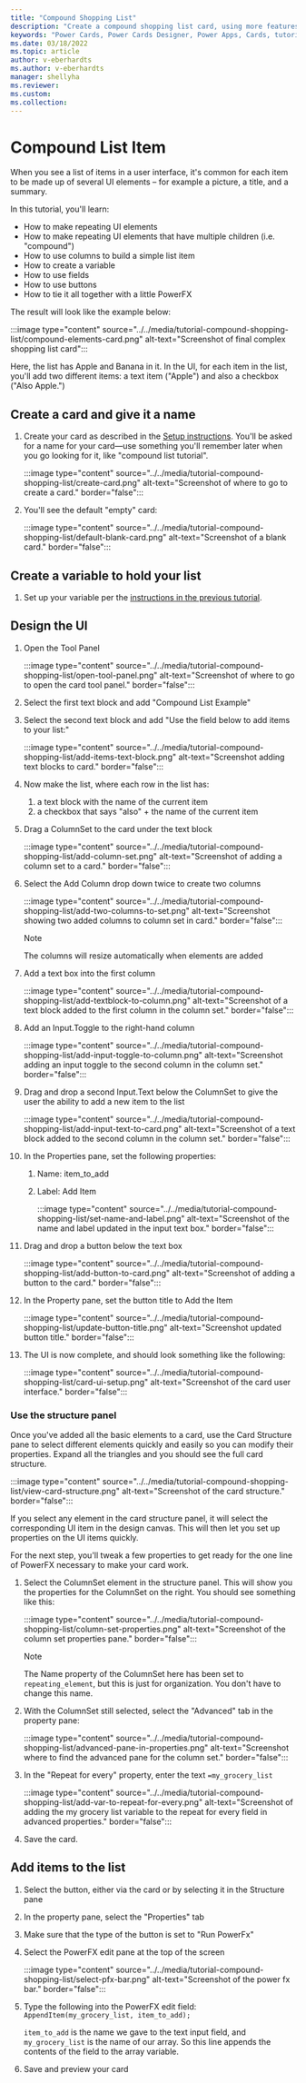 ```yaml
---
title: "Compound Shopping List"
description: "Create a compound shopping list card, using more features of power cards"
keywords: "Power Cards, Power Cards Designer, Power Apps, Cards, tutorial"
ms.date: 03/18/2022
ms.topic: article
author: v-eberhardts
ms.author: v-eberhardts
manager: shellyha
ms.reviewer: 
ms.custom: 
ms.collection: 
---
```


# Compound List Item

When you see a list of items in a user interface, it's common for each item to be made up of several UI elements – for example a picture, a title, and a summary.

In this tutorial, you'll learn:

- How to make repeating UI elements
- How to make repeating UI elements that have multiple children (i.e. "compound")
- How to use columns to build a simple list item
- How to create a variable
- How to use fields
- How to use buttons
- How to tie it all together with a little PowerFX

The result will look like the example below:

:::image type="content" source="../../media/tutorial-compound-shopping-list/compound-elements-card.png" alt-text="Screenshot of final complex shopping list card":::

Here, the list has Apple and Banana in it. In the UI, for each item in the list, you'll add two different items: a text item ("Apple") and also a checkbox ("Also Apple.")

## Create a card and give it a name

1. Create your card as described in the [Setup instructions](../../get-started-designer/setup-designer.md). You'll be asked for a name for your card&mdash;use something you'll remember later when you go looking for it, like "compound list tutorial".

   :::image type="content" source="../../media/tutorial-compound-shopping-list/create-card.png" alt-text="Screenshot of where to go to create a card." border="false":::

1. You'll see the default "empty" card:

   :::image type="content" source="../../media/tutorial-compound-shopping-list/default-blank-card.png" alt-text="Screenshot of a blank card." border="false":::

## Create a variable to hold your list

1. Set up your variable per the [instructions in the previous tutorial](simple-shopping-list.md).

## Design the UI

1. Open the Tool Panel

   :::image type="content" source="../../media/tutorial-compound-shopping-list/open-tool-panel.png" alt-text="Screenshot of where to go to open the card tool panel." border="false":::

1. Select the first text block and add "Compound List Example"

1. Select the second text block and add "Use the field below to add items to your list:"

   :::image type="content" source="../../media/tutorial-compound-shopping-list/add-items-text-block.png" alt-text="Screenshot adding text blocks to card." border="false":::

1. Now make the list, where each row in the list has:

   1. a text block with the name of the current item
   1. a checkbox that says "also" + the name of the current item

1. Drag a ColumnSet to the card under the text block

   :::image type="content" source="../../media/tutorial-compound-shopping-list/add-column-set.png" alt-text="Screenshot of adding a column set to a card." border="false":::

1. Select the Add Column drop down twice to create two columns

   :::image type="content" source="../../media/tutorial-compound-shopping-list/add-two-columns-to-set.png" alt-text="Screenshot showing two added columns to column set in card." border="false":::

   > [!NOTE]
   > The columns will resize automatically when elements are added

1. Add a text box into the first column

   :::image type="content" source="../../media/tutorial-compound-shopping-list/add-textblock-to-column.png" alt-text="Screenshot of a text block added to the first column in the column set." border="false":::

1. Add an Input.Toggle to the right-hand column

   :::image type="content" source="../../media/tutorial-compound-shopping-list/add-input-toggle-to-column.png" alt-text="Screenshot adding an input toggle to the second column in the column set." border="false":::

1. Drag and drop a second Input.Text below the ColumnSet to give the user the ability to add a new item to the list

   :::image type="content" source="../../media/tutorial-compound-shopping-list/add-input-text-to-card.png" alt-text="Screenshot of a text block added to the second column in the column set." border="false":::

1. In the Properties pane, set the following properties:

   1. Name: item_to_add
   1. Label: Add Item

      :::image type="content" source="../../media/tutorial-compound-shopping-list/set-name-and-label.png" alt-text="Screenshot of the name and label updated in the input text box." border="false":::

1. Drag and drop a button below the text box

   :::image type="content" source="../../media/tutorial-compound-shopping-list/add-button-to-card.png" alt-text="Screenshot of adding a button to the card." border="false":::

1. In the Property pane, set the button title to Add the Item

   :::image type="content" source="../../media/tutorial-compound-shopping-list/update-button-title.png" alt-text="Screenshot updated button title." border="false":::

1. The UI is now complete, and should look something like the following:

   :::image type="content" source="../../media/tutorial-compound-shopping-list/card-ui-setup.png" alt-text="Screenshot of the card user interface." border="false":::

### Use the structure panel

Once you've added all the basic elements to a card, use the Card Structure pane to select different elements quickly and easily so you can modify their properties. Expand all the triangles and you should see the full card structure.

:::image type="content" source="../../media/tutorial-compound-shopping-list/view-card-structure.png" alt-text="Screenshot of the card structure." border="false":::

If you select any element in the card structure panel, it will select the corresponding UI item in the design canvas. This will then let you set up properties on the UI items quickly.

For the next step, you'll tweak a few properties to get ready for the one line of PowerFX necessary to make your card work.

1. Select the ColumnSet element in the structure panel. This will show you the properties for the ColumnSet on the right. You should see something like this:

   :::image type="content" source="../../media/tutorial-compound-shopping-list/column-set-properties.png" alt-text="Screenshot of the column set properties pane." border="false":::

   > [!NOTE]
   > The Name property of the ColumnSet here has been set to `repeating_element`, but this is just for organization. You don't have to change this name.

1. With the ColumnSet still selected, select the "Advanced" tab in the property pane:

   :::image type="content" source="../../media/tutorial-compound-shopping-list/advanced-pane-in-properties.png" alt-text="Screenshot where to find the advanced pane for the column set." border="false":::

1. In the "Repeat for every" property, enter the text `=my_grocery_list`

   :::image type="content" source="../../media/tutorial-compound-shopping-list/add-var-to-repeat-for-every.png" alt-text="Screenshot of adding the my grocery list variable to the repeat for every field in advanced properties." border="false":::

1. Save the card.

## Add items to the list

1. Select the button, either via the card or by selecting it in the Structure pane

1. In the property pane, select the "Properties" tab

1. Make sure that the type of the button is set to "Run PowerFx"

1. Select the PowerFX edit pane at the top of the screen

   :::image type="content" source="../../media/tutorial-compound-shopping-list/select-pfx-bar.png" alt-text="Screenshot of the power fx bar." border="false":::

1. Type the following into the PowerFX edit field: `AppendItem(my_grocery_list, item_to_add);`

   `item_to_add` is the name we gave to the text input field, and `my_grocery_list` is the name of our array. So this line appends the contents of the field to the array variable.

1. Save and preview your card
